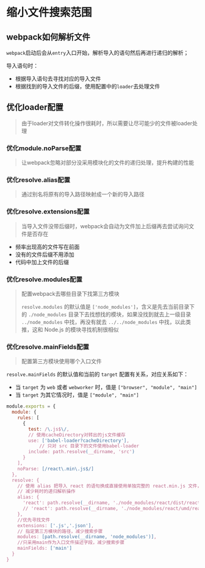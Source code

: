 # 缩小文件搜索范围

## webpack如何解析文件

`webpack`启动后会从`entry`入口开始，解析导入的语句然后再进行递归的解析；

导入语句时：

+	根据导入语句去寻找对应的导入文件
+	根据找到的导入文件的后缀，使用配置中的`loader`去处理文件

## 优化loader配置

> 由于loader对文件转化操作很耗时，所以需要让尽可能少的文件被loader处理

### 优化module.noParse配置

> 让webpack忽略对部分没采用模块化的文件的递归处理，提升构建的性能

### 优化resolve.alias配置

> 通过别名将原有的导入路径映射成一个新的导入路径

### 优化resolve.extensions配置

> 当导入文件没带后缀时，webpack会自动为文件加上后缀再去尝试询问文件是否存在

+ 频率出现高的文件写在前面
+ 没有的文件后缀不用添加
+ 代码中加上文件的后缀

### 优化resolve.modules配置

> 配置webpack去哪些目录下找第三方模块
>
> `resolve.modules` 的默认值是 `['node_modules']`，含义是先去当前目录下的 `./node_modules` 目录下去找想找的模块，如果没找到就去上一级目录 `../node_modules` 中找，再没有就去 `../../node_modules` 中找，以此类推，这和 Node.js 的模块寻找机制很相似

### 优化resolve.mainFields配置

> 配置第三方模块使用哪个入口文件

`resolve.mainFields` 的默认值和当前的 `target` 配置有关系，对应关系如下：

- 当 `target` 为 `web` 或者 `webworker` 时，值是 `["browser", "module", "main"]`
- 当 `target` 为其它情况时，值是 `["module", "main"]`

```js
module.exports = {
  module: {
    rules: [
      {
        test: /\.js$\/,
        // 使用cacheDirectory对转出的js文件缓存
        use: ['babel-loader?cacheDirectory'],
    		// 只对 src 目录下的文件使用babel-loader
        include: path.resolve(__dirname, 'src')
      }
    ],
  	noParse: [/react\.min\.js$/]
  },
  resolve: {
    // 使用 alias 把导入 react 的语句换成直接使用单独完整的 react.min.js 文件，
    // 减少耗时的递归解析操作
    alias: {
      'react': path.resolve(__dirname, './node_modules/react/dist/react.min.js')
      // 'react': path.resolve(__dirname, './node_modules/react/umd/react.production.min.js'), // react16
    },
    //优先寻找文件
    extensions: ['.js','.json'],
    // 指定第三方模块的路径，减少搜索步骤
    modules: [path.resolve(__dirname, 'node_modules')],
    //只采用main作为入口文件描述字段，减少搜索步骤
    mainFields: ['main']
  }
}
```

